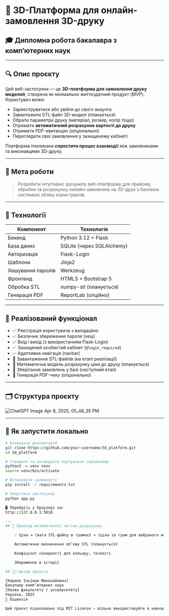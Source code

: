 # 🧠 3D-Платформа для онлайн-замовлення 3D-друку

## 🎓 Дипломна робота бакалавра з комп’ютерних наук

---

## 🔍 Опис проєкту

Цей веб-застосунок — це **3D-платформа для замовлення друку моделей**, створена як мінімально життєздатний продукт (MVP).  
Користувач може:

- Зареєструватися або увійти до свого акаунта
- Завантажити STL-файл 3D-моделі (планується)
- Обрати параметри друку (матеріал, розмір, колір тощо)
- Отримати **автоматичний розрахунок вартості до друку**
- Отримати PDF-квитанцію (опціонально)
- Переглядати свої замовлення у захищеному кабінеті

Платформа покликана **спростити процес взаємодії** між замовниками та виконавцями 3D-друку.

---

## 🎯 Мета роботи

> Розробити інтуїтивно зрозумілу веб-платформу для прийому, обробки та розрахунку онлайн-замовлень на 3D-друк з базовою системою обліку користувачів.

---

## 🧱 Технології

| Компонент           | Технологія               |
|---------------------|--------------------------|
| Бекенд              | Python 3.12 + Flask      |
| База даних          | SQLite (через SQLAlchemy)|
| Авторизація         | Flask-Login              |
| Шаблони             | Jinja2                   |
| Хешування паролів   | Werkzeug                 |
| Фронтенд            | HTML5 + Bootstrap 5      |
| Обробка STL         | numpy-stl (планується)   |
| Генерація PDF       | ReportLab (опційно)      |

---

## 🔐 Реалізований функціонал

- ✅ Реєстрація користувача з валідацією
- ✅ Безпечне збереження пароля (хеш)
- ✅ Вхід і вихід (з використанням Flask-Login)
- ✅ Захищений особистий кабінет (`@login_required`)
- ✅ Адаптивна навігація (navbar)
- 🧪 Завантаження STL-файлів (на етапі реалізації)
- 🧮 Математична модель розрахунку ціни до друку (планується)
- 📃 Зберігання замовлень у базі (наступний етап)
- 📄 Генерація PDF-чеку (опціонально)

---

## 🗂 Структура проєкту
![ChatGPT Image Apr 8, 2025, 05_48_35 PM](https://github.com/user-attachments/assets/c5953eff-c884-4803-8a9c-3a94c56dc8ba)




---

## 🚀 Як запустити локально

```bash
# Клонувати репозиторій
git clone https://github.com/your-username/3d_platform.git
cd 3d_platform

# Створити та активувати віртуальне середовище
python3 -m venv venv
source venv/bin/activate

# Встановити залежності
pip install -r requirements.txt

# Запустити застосунок
python app.py

🖥️ Перейдіть у браузері на:
http://127.0.0.1:5010

---
## 🧮 Приклад математичної логіки розрахунку

    💡 Ціна = (вага STL-файлу в грамах) × (ціна за грам для вибраного матеріалу)

    Автоматичне визначення об’єму STL (планується)

    Коефіцієнт складності для кольору, точності

    Збереження в історії

## 👨‍🎓 Автор проєкту

[Кирило Ільїнов Миколайович]
Бакалавр комп’ютерних наук
[Назва факультету / університету]
Україна, 2025
📄 Ліцензія

Цей проєкт ліцензовано під MIT License — вільно використовуйте в навчальних та комерційних цілях.

